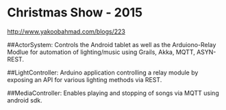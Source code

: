 # Christmas Show - 2015 
http://www.yakoobahmad.com/blogs/223

##ActorSystem:
Controls the Android tablet as well as the Arduiono-Relay Modlue for automation of lighting/music using Grails, Akka, MQTT, ASYN-REST.

##LightController:
Arduino application controlling a relay module by exposing an API for various lighting methods via REST.  

##MediaController:
Enables playing and stopping of songs via MQTT using android sdk.

